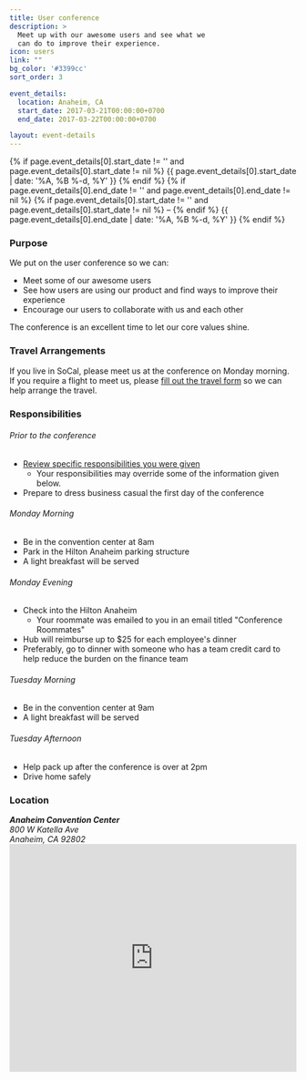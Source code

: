 ```yaml
---
title: User conference
description: >
  Meet up with our awesome users and see what we
  can do to improve their experience.
icon: users
link: ""
bg_color: '#3399cc'
sort_order: 3

event_details:
  location: Anaheim, CA
  start_date: 2017-03-21T00:00:00+0700
  end_date: 2017-03-22T00:00:00+0700

layout: event-details
---
```


<p>
  {% if page.event_details[0].start_date != '' and page.event_details[0].start_date != nil %}
    <time datetime="{{ page.event_details[0].start_date | date: '%FT%T%:z' }}" class="start-date">
      {{ page.event_details[0].start_date | date: '%A, %B %-d, %Y' }}
    </time>
  {% endif %}
  {% if page.event_details[0].end_date != '' and page.event_details[0].end_date != nil %}
    {% if page.event_details[0].start_date != '' and page.event_details[0].start_date != nil %}
    &ndash;
    {% endif %}
    <time datetime="{{ page.event_details[0].end_date | date: '%FT%T%:z' }}" class="end-date">
      {{ page.event_details[0].end_date | date: '%A, %B %-d, %Y' }}
    </time>
  {% endif %}
</p>

### Purpose

We put on the user conference so we can:
- Meet some of our awesome users
- See how users are using our product and find ways to improve their experience
- Encourage our users to collaborate with us and each other

The conference is an excellent time to let our core values shine.

### Travel Arrangements

If you live in SoCal, please meet us at the conference on Monday morning.  If you require a flight to meet us, please [fill out the travel form](#) so we can help arrange the travel.

### Responsibilities

###### Prior to the conference
- [Review specific responsibilities you were given](#)
  - Your responsibilities may override some of the information given below.
- Prepare to dress business casual the first day of the conference

###### Monday Morning
- Be in the convention center at 8am
- Park in the Hilton Anaheim parking structure
- A light breakfast will be served

###### Monday Evening
- Check into the Hilton Anaheim
  - Your roommate was emailed to you in an email titled "Conference Roommates"
- Hub will reimburse up to $25 for each employee's dinner
- Preferably, go to dinner with someone who has a team credit card to help reduce the burden on the finance team

###### Tuesday Morning
- Be in the convention center at 9am
- A light breakfast will be served

###### Tuesday Afternoon
- Help pack up after the conference is over at 2pm
- Drive home safely

### Location

<address>
  <strong>Anaheim Convention Center</strong><br />
  800 W Katella Ave<br />
  Anaheim, CA 92802
</address>

<iframe width="100%" height="400" frameborder="0" style="border:0" src="https://www.google.com/maps/embed/v1/place?q=place_id:ChIJPSkYXt7X3IARFClnE7qisj4&zoom=14&key=AIzaSyDufBzDi-Hg1O0ELSijlFmo4oG90fZg5fQ" allowfullscreen></iframe>
